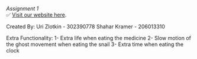 *Assignment 1*<br>
✅ [Visit our website here](https://web-development-environments-2022.github.io/206013310_302390778/).

Created By:
 Uri Zlotkin - 302390778
 Shahar Kramer - 206013310

 Extra Functionality:
 1- Extra life when eating the medicine
 2- Slow motion of the ghost movement when eating the snail
 3- Extra time when eating the clock